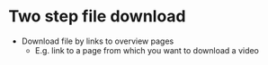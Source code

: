 # Two step file download

* Download file by links to overview pages
  * E.g. link to a page from which you want to download a video
